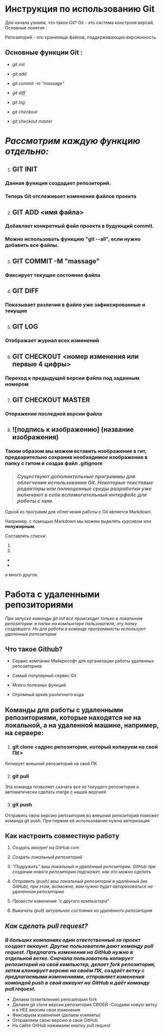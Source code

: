 # Инструкция по использованию Git

Для начала узнаем, что такое Git?
Git - это система констроля версий.
Основные понятия :

Репозиторий - это хранилище файлов, поддерживающих версионность.

## **Основные функции Git** :


* *git init*

* *git add*

* *git commit -m "massage"*

* *git diff*

* *git log*

* *git checkout*

* *git checkout master*


# *Рассмотрим каждую функцию отдельно:*

1. ## GIT INIT

### Данная функция создадает репозиторий. 
### Теперь Git отслеживает изменения файлов проекта 

2. ## GIT ADD <имя файла>

### Добавляет конкретный файл проекта в будующий commit. 
### Можно использовать функцию "git --all", если нужно добавить все файлы.

3. ## GIT COMMIT -M "massage"
### Фиксирует текущее состояние файла

4. ## GIT DIFF
### Показывает различия в файле уже зафиксированные и текущие

5. ## GIT LOG
### Отображает журнал всех изменений

6. ## GIT CHECKOUT <номер изменения или первые 4 цифры>
### Переход к предыдущей версии файла под заданным номером

7. ## GIT CHECKOUT MASTER
### Оторажение последней версии файла

8. ## ![подпись к изображению] (название изображения)
### Таким образом мы можем вставить изображение в гит, предварительно сохранив необходимое изображение в папку с гитом и создав файл .gitignore


>### *Cуществуют дополнительные программы для облегчения использования Git. Некоторые текстовые редакторы или полноценные среды разработки уже включают в себя вспомогательный интерфейс для работы с ним.* 

Одной из программ для облегчения работы с Git является Markdown.

Например, с помощью Markdown  мы можем выделять *курсивом* или **полужирным**. 

Составлять списки: 

1. 

2.

*
*

и много другое.

# Работа с удаленными репозиториями

*При запуске команды git init всё происходит только в локальном репозитории: в папке на компьютере пользователя, эту папку создавшего. Но для работы в команде программисты используют удаленные репозитории*

## Что такое Github?
- Сервис компании Майкрософт для
организации работы удаленных
репозиториев

- Самый популярный сервис Git

- Много полезных функций

- Огромный архив различного кода

## **Команды для работы с удаленными репозиториями, которые находятся не на локальной, а на удаленной машине, например, на сервере:**

1. ### **git clone <адрес репозитория, который копируем на свой ПК>**


Копирует внешний репозиторий на свой ПК

2. ### **git pull**

Эта команда позволяет скачать все 
из текущего репозитория и автоматически
сделать merge с нашей версией

3. ### **git push**

Отправить свою версию репозитория во
внешний репозиторий поможет команда git
push. При первом её использовании нужна авторизация

## **Как настроить совместную работу**

1. *Создать аккаунт на GitHub.com*
2. *Создать локальный репозиторий*
3. *“Подружить” ваш локальный и удалённый репозитории. GitHub при создании нового репозитория подскажет, как это можно сделать*

4. *Отправить (push) ваш локальный репозиторий в удалённый (на GitHub), при этом, возможно, вам нужно будет авторизоваться на удалённом репозитории*
5. *Провести изменения “с другого компьютера”*
6. *Выкачать (pull) актуальное состояние из удалённого репозитория*

## *Как сделать pull request?*
### *В больших компаниях один ответственный за проект создает аккаунт. Другие пользователи дают команду pull request. Предлагать изменения на GitHub нужно в отдельной ветке. Сначала пользователь копирует репозиторий на свой компьютер, делает fork репозитория, затем клонирует версию на своём ПК, создаёт ветку с предлагаемыми изменениями, отправляет изменения командой push в свой аккаунт на GitHub и даёт команду pull request.*

- Делаем   (ответвление) репозитория fork
- Делаем git clone   версии репозитория СВОЕЙ
-Создаем новую ветку и в НЕЕ вносим свои изменения
- Фиксируем изменения (делаем коммиты)
- Отправляем свою версию в свой GitHub
- На сайте GitHub нажимаем кнопку pull request